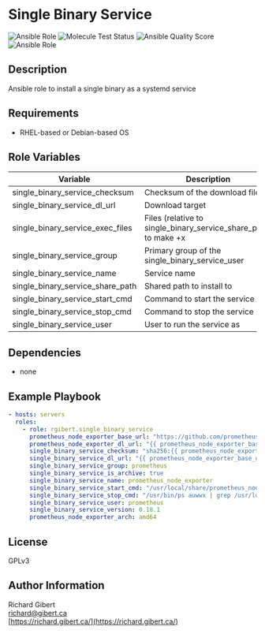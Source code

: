 # Single Binary Service

![Ansible Role](https://img.shields.io/ansible/role/44520?style=flat-square)
![Molecule Test Status](https://img.shields.io/travis/rgibert/ansible-role-single-binary-service?label=molecule&style=flat-square)
![Ansible Quality Score](https://img.shields.io/ansible/quality/44520?style=flat-square)
![Ansible Role](https://img.shields.io/ansible/role/d/44520?label=downloads&style=flat-square)

## Description

Ansible role to install a single binary as a systemd service

## Requirements

- RHEL-based or Debian-based OS

## Role Variables

| Variable | Description |
|----------|-------------|
| single_binary_service_checksum | Checksum of the download file |
| single_binary_service_dl_url | Download target |
| single_binary_service_exec_files | Files (relative to single_binary_service_share_path) to make +x |
| single_binary_service_group | Primary group of the single_binary_service_user |
| single_binary_service_name | Service name |
| single_binary_service_share_path | Shared path to install to |
| single_binary_service_start_cmd | Command to start the service |
| single_binary_service_stop_cmd | Command to stop the service |
| single_binary_service_user | User to run the service as |

## Dependencies

- none

## Example Playbook

```yaml
- hosts: servers
  roles:
    - role: rgibert.single_binary_service
      prometheus_node_exporter_base_url: "https://github.com/prometheus/node_exporter/releases/download"
      prometheus_node_exporter_dl_url: "{{ prometheus_node_exporter_base_url }}/v{{ single_binary_service_version }}/node_exporter-{{ single_binary_service_version }}.linux-{{ prometheus_node_exporter_arch }}.tar.gz"
      single_binary_service_checksum: "sha256:{{ prometheus_node_exporter_base_url }}/v{{ single_binary_service_version }}/sha256sums.txt"
      single_binary_service_dl_url: "{{ prometheus_node_exporter_base_url }}/v{{ single_binary_service_version }}/node_exporter-{{ single_binary_service_version }}.linux-{{ prometheus_node_exporter_arch }}.tar.gz"
      single_binary_service_group: prometheus
      single_binary_service_is_archive: true
      single_binary_service_name: prometheus_node_exporter
      single_binary_service_start_cmd: "/usr/local/share/prometheus_node_exporter-{{ single_binary_service_version }}/node_exporter-{{ single_binary_service_version }}.linux-{{ prometheus_node_exporter_arch }}/node_exporter"
      single_binary_service_stop_cmd: "/usr/bin/ps auwwx | grep /usr/local/share/prometheus_node_exporter-{{ single_binary_service_version }}/node_exporter-{{ single_binary_service_version }}.linux-{{ prometheus_node_exporter_arch }}/node_exporter | grep -v grep | awk '{print $2}' | xargs kill -9"
      single_binary_service_user: prometheus
      single_binary_service_version: 0.18.1
      prometheus_node_exporter_arch: amd64
```

## License

GPLv3

## Author Information

Richard Gibert  
[richard@gibert.ca](mailto:richard@gibert.ca)  
[https://richard.gibert.ca/](https://richard.gibert.ca/)
